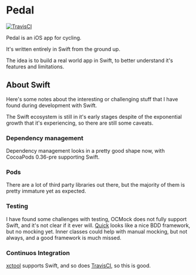 # Pedal

[![TravisCI](https://travis-ci.org/irodrigo17/pedal-swift.svg?branch=master)](https://travis-ci.org/irodrigo17/pedal-swift)

Pedal is an iOS app for cycling.

It's written entirely in Swift from the ground up.

The idea is to build a real world app in Swift, to better understand it's features and limitations.

## About Swift

Here's some notes about the interesting or challenging stuff that I have found during development with Swift.

The Swift ecosystem is still in it's early stages despite of the exponential growth that it's experiencing, so there are still some caveats.

### Dependency management

Dependency management looks in a pretty good shape now, with CocoaPods 0.36-pre supporting Swift.

### Pods

There are a lot of third party libraries out there, but the majority of them is pretty immature yet as expected.

### Testing

I have found some challenges with testing, OCMock does not fully support Swift, and it's not clear if it ever will.
[Quick](https://github.com/Quick/Quick) looks like a nice BDD framework, but no mocking yet.
Inner classes could help with manual mocking, but not always, and a good framework is much missed.

### Continuos Integration

[xctool](https://github.com/facebook/xctool) supports Swift, and so does [TravisCI](https://travis-ci.org), so this is good.
